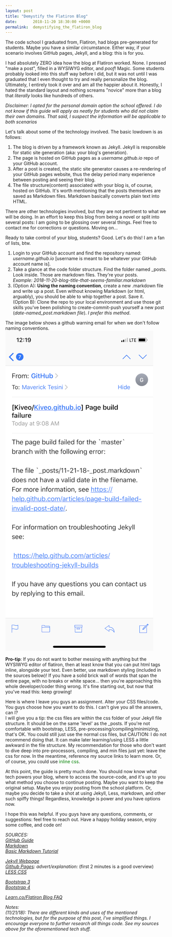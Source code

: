 ```yaml
---
layout: post
title: "Demystify the Flatiron Blog"
date:       2018-11-20 18:30:00 +0000
permalink:  demystifying_the_flatiron_blog
---
```

 
The code school I graduated from, Flatiron, had blogs pre-generated for students. Maybe you have a similar circumstance. Either way, if your scenario involves GitHub pages, Jekyll, and a blog: this is for you. 

I had absolutely ZERO idea how the blog at Flatiron worked. None. I pressed "make a post", filled in a WYSIWYG editor, and *poof*! Magic. Some students probably looked into this stuff way before I did, but it was not until I was graduated that I even thought to try and really personalize the blog. Ultimately, I entirely took it over and am all the happier about it. Honestly, I hated the standard layout and nothing screams "novice" more than a blog that *literally* looks like hundreds of others. 
	
*Disclaimer: I opted for the personal domain option the school offered. I do not know if this guide will apply as neatly for students who did not claim their own domains. That said, I suspect the information will be applicable to both scenarios*
	
Let's talk about some of the technology involved. The basic lowdown is as follows:  
1. The blog is driven by a framework known as Jekyll. Jekyll is responsible for static site generation (aka: your blog's generation).  
2. The page is hosted on GitHub pages as a *username.github.io* repo of your GitHub account.  
3. After a post is created, the static site generator causes a re-rendering of your GitHub pages website, thus the delay period many experience between posting and seeing their blog.  
4. The file structure(content) associated with your blog is, of course, hosted on GitHub. It's worth mentioning that the posts themselves are saved as Markdown files. Markdown basically converts plain text into HTML. 

There are other technologies involved, but they are not pertinent to what we will be doing. In an effort to keep this blog from being a novel or split into several posts: I am going to be glossing over several things. Feel free to contact me for corrections or questions. Moving on...

Ready to take control of your blog, students? Good. Let's do this! I am a fan of lists, btw.  
1. Login to your GitHub account and find the repository named: *username.github.io* [username is meant to be whatever your GitHub account name is].
2. Take a glance at the code folder structure. Find the folder named _posts. Look inside. Those are markdown files. They're your posts.  
*Example: 2018-11-20-blog-title-that-seems-familiar.markdown*
3. (Option A): **Using the naming convention**, create a new .markdown file and write up a post. Even without knowing Markdown (or html, arguably), you should be able to whip together a post. Save it.   
    (Option B): Clone the repo to your local environment and use those git skills you've been polishing to create-commit-push yourself a new post (*date-named_post.markdown file*). *I prefer this method*.  

The image below shows a github warning email for when we don't follow naming conventions.
![GitHub failure message example](./img/github-warning.png "GitHub warns about naming scheme")

__Pro-tip__: If you do not want to bother messing with anything but the WYSIWYG editor of flatiron, then at least know that you can put html tags inline, alongside your text. Even better, use markdown styling (included in the sources below)! If you have a solid brick wall of words that span the entire page, with no breaks or white space... then you're approaching this whole developer/coder thing wrong. It's fine starting out, but now that you've read this: keep growing!

Here is where I leave you guys an assignment. Alter your CSS files/code. You guys choose how you want to do this. I can't give you all the answers, can I?  
I will give you a tip: the css files are within the css folder of your Jekyll file structure. It should be on the same 'level' as the _posts. If you're not comfortable with bootstrap, LESS, pre-processing/compiling/minimizing, that's OK. You could still just use the normal css files, but CAUTION: I do not recommend doing that. It can make later learning/using LESS a little awkward in the file structure. My recommendation for those who don't want to dive deep into pre-processors, compiling, and min files just yet: leave the css for now. In the meantime, reference my source links to learn more. Or, of course, you could use <span style="color: green">inline css</span>.

At this point, the guide is pretty much done. You should now know what tech powers your blog, where to access the source-code, and it's up to you what method you choose to continue posting. Maybe you want to keep the original setup. Maybe you enjoy posting from the school platform. Or, maybe you decide to take a shot at using Jekyll, Less, markdown, and other such spiffy things! Regardless, knowledge is power and you have options now.

I hope this was helpful. If you guys have any questions, comments, or suggestions: feel free to reach out. Have a happy holiday season, enjoy some coffee, and code on! 

*SOURCES:*  
*[GitHub Guide](https://guides.github.com/introduction/git-handbook/)*   
*[Markdown](https://daringfireball.net/projects/markdown/)*  
*[Basic Markdown Tutorial](https://gist.github.com/budparr/9257428)*

*[Jekyll Webpage](https://Jekyllrb.com/)*  
*[Github Pages](https://pages.github.com/): advert/explanation:* (first 2 minutes is a good overview)  
*[LESS CSS](http://lesscss.org/)*  

*[Bootstrap 3](https://getbootstrap.com/docs/3.3/)*  
*[Bootstrap 4](http://getbootstrap.com/)*  

*[Learn.co/Flatiron Blog FAQ](http://help.learn.co/?q=blog)*

*Notes:*  
*(11/21/18): There are different kinds and uses of the mentioned technologies, but for the purpose of this post, I've simplified things. I encourage everyone to further research all things code. See my sources above for the aforementioned tech stuff.*